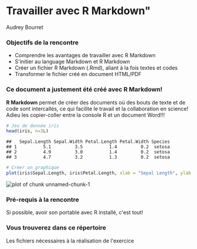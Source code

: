 # Travailler avec R Markdown"
Audrey Bourret

### Objectifs de la rencontre

* Comprendre les avantages de travailler avec R Markdown
* S'initier au language Markdown et R Markdown
* Créer un fichier R Markdown (.Rmd), aliant à la fois textes et codes
* Transformer le fichier créé en document HTML/PDF

### Ce document a justement été créé avec R Markdown!

**R Markdown** permet de créer des documents où des bouts de texte et de code sont intercallés, ce qui facilite le travail et la collaboration en science! Adieu les copier-coller entre la console R et un document Word!!!


```r
# Jeu de donnée iris
head(iris, n=3L)
```

```
##   Sepal.Length Sepal.Width Petal.Length Petal.Width Species
## 1          5.1         3.5          1.4         0.2  setosa
## 2          4.9         3.0          1.4         0.2  setosa
## 3          4.7         3.2          1.3         0.2  setosa
```

```r
# Créer un graphique
plot(iris$Sepal.Length, iris$Petal.Length, xlab = "Sepal Length", ylab = "Petal Length")
```

<img src="img/unnamed-chunk-1-1.png" title="plot of chunk unnamed-chunk-1" alt="plot of chunk unnamed-chunk-1" style="display: block; margin: auto;" />

### Pré-requis à la rencontre

Si possible, avoir son portable avec R installé, c'est tout!

### Vous trouverez dans ce répertoire

Les fichiers nécessaires à la réalisation de l'exercice

